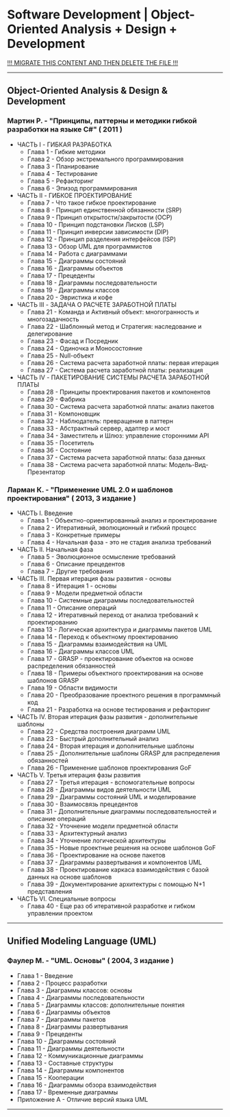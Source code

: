 # Software Development | Object-Oriented Analysis + Design + Development

[!!! MIGRATE THIS CONTENT AND THEN DELETE THE FILE !!!]()

---

## Object-Oriented Analysis & Design & Development

### Мартин Р. - "Принципы, паттерны и методики гибкой разработки на языке C#" ( 2011 )

* ЧАСТЬ I - ГИБКАЯ РАЗРАБОТКА
  * Глава 1 - Гибкие методики
  * Глава 2 - Обзор экстремального программирования
  * Глава 3 - Планирование
  * Глава 4 - Тестирование
  * Глава 5 - Рефакторинг
  * Глава 6 - Эпизод программирования
* ЧАСТЬ II - ГИБКОЕ ПРОЕКТИРОВАНИЕ
  * Глава 7 - Что такое гибкое проектирование
  * Глава 8 - Принцип единственной обязанности (SRP)
  * Глава 9 - Принцип открытости/закрытости (OCP)
  * Глава 10 - Принцип подстановки Лисков (LSP)
  * Глава 11 - Принцип инверсии зависимости (DIP)
  * Глава 12 - Принцип разделения интерфейсов (ISP)
  * Глава 13 - Обзор UML для программистов
  * Глава 14 - Работа с диаграммами
  * Глава 15 - Диаграммы состояний
  * Глава 16 - Диаграммы объектов
  * Глава 17 - Прецеденты
  * Глава 18 - Диаграммы последовательности
  * Глава 19 - Диаграммы классов
  * Глава 20 - Эвристика и кофе
* ЧАСТЬ III - ЗАДАЧА О РАСЧЕТЕ ЗАРАБОТНОЙ ПЛАТЫ
  * Глава 21 - Команда и Активный объект: многогранность и многозадачность
  * Глава 22 - Шаблонный метод и Стратегия: наследование и делегирование
  * Глава 23 - Фасад и Посредник
  * Глава 24 - Одиночка и Моносостояние
  * Глава 25 - Null-объект
  * Глава 26 - Система расчета заработной платы: первая итерация
  * Глава 27 - Система расчета заработной платы: реализация
* ЧАСТЬ IV - ПАКЕТИРОВАНИЕ СИСТЕМЫ РАСЧЕТА ЗАРАБОТНОЙ ПЛАТЫ
  * Глава 28 - Принципы проектирования пакетов и компонентов
  * Глава 29 - Фабрика
  * Глава 30 - Система расчета заработной платы: анализ пакетов
  * Глава 31 - Компоновщик
  * Глава 32 - Наблюдатель: превращение в паттерн
  * Глава 33 - Абстрактный сервер, адаптер и мост
  * Глава 34 - Заместитель и Шлюз: управление сторонними API
  * Глава 35 - Посетитель
  * Глава 36 - Состояние
  * Глава 37 - Система расчета заработной платы: база данных
  * Глава 38 - Система расчета заработной платы: Модель-Вид-Презентатор

### Ларман К. - "Применение UML 2.0 и шаблонов проектирования" ( 2013, 3 издание )

* ЧАСТЬ I. Введение
  * Глава 1 - Объектно-ориентированный анализ и проектирование
  * Глава 2 - Итеративный, эволюционный и гибкий процесс
  * Глава 3 - Конкретные примеры
  * Глава 4 - Начальная фаза - это не стадия анализа требований
* ЧАСТЬ II. Начальная фаза
  * Глава 5 - Эволюционное осмысление требований
  * Глава 6 - Описание прецедентов
  * Глава 7 - Другие требования
* ЧАСТЬ III. Первая итерация фазы развития - основы
  * Глава 8 - Итерация 1 - основы
  * Глава 9 - Модели предметной области
  * Глава 10 - Системные диаграммы последовательностей
  * Глава 11 - Описание операций
  * Глава 12 - Итеративный переход от анализа требований к проектированию
  * Глава 13 - Логическая архитектура и диаграммы пакетов UML
  * Глава 14 - Переход к объектному проектированию
  * Глава 15 - Диаграммы взаимодействия на UML
  * Глава 16 - Диаграммы классов UML
  * Глава 17 - GRASP - проектирование объектов на основе распределения обязанностей
  * Глава 18 - Примеры объектного проектирования на основе шаблонов GRASP
  * Глава 19 - Области видимости
  * Глава 20 - Преобразование проектного решения в программный код
  * Глава 21 - Разработка на основе тестирования и рефакторинг
* ЧАСТЬ IV. Вторая итерация фазы развития - дополнительные шаблоны
  * Глава 22 - Средства построения диаграмм UML
  * Глава 23 - Быстрый дополнительный анализ
  * Глава 24 - Вторая итерация и дополнительные шаблоны
  * Глава 25 - Дополнительные шаблоны GRASP для распределения обязанностей
  * Глава 26 - Применение шаблонов проектирования GoF
* ЧАСТЬ V. Третья итерация фазы развития
  * Глава 27 - Третья итерация - вспомогательные вопросы
  * Глава 28 - Диаграммы видов деятельности UML
  * Глава 29 - Диаграммы состояний UML и моделирование
  * Глава 30 - Взаимосвязь прецедентов
  * Глава 31 - Дополнительные диаграммы последовательностей и описание операций
  * Глава 32 - Уточнение модели предметной области
  * Глава 33 - Архитектурный анализ
  * Глава 34 - Уточнение логической архитектуры
  * Глава 35 - Новые проектные решения на основе шаблонов GoF
  * Глава 36 - Проектирование на основе пакетов
  * Глава 37 - Диаграммы развертывания и компонентов UML
  * Глава 38 - Проектирование каркаса взаимодействия с базой данных на основе шаблонов
  * Глава 39 - Документирование архитектуры с помощью N+1 представления
* ЧАСТЬ VI. Специальные вопросы
  * Глава 40 - Еще раз об итеративной разработке и гибком управлении проектом

---

## Unified Modeling Language (UML)

### Фаулер М. - "UML. Основы" ( 2004, 3 издание )

* Глава 1 - Введение
* Глава 2 - Процесс разработки
* Глава 3 - Диаграммы классов: основы
* Глава 4 - Диаграммы последовательности
* Глава 5 - Диаграммы классов: дополнительные понятия
* Глава 6 - Диаграммы объектов
* Глава 7 - Диаграммы пакетов
* Глава 8 - Диаграммы развертывания
* Глава 9 - Прецеденты
* Глава 10 - Диаграммы состояний
* Глава 11 - Диаграммы деятельности
* Глава 12 - Коммуникационные диаграммы
* Глава 13 - Составные структуры
* Глава 14 - Диаграммы компонентов
* Глава 15 - Кооперации
* Глава 16 - Диаграммы обзора взаимодействия
* Глава 17 - Временные диаграммы
* Приложение А - Отличие версий языка UML

---
